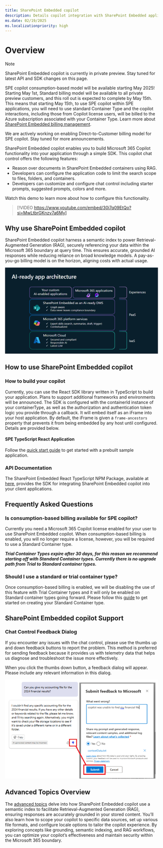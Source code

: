 ```yaml
---
title: SharePoint Embedded copilot 
description: Details copilot integration with SharePoint Embedded applications
ms.date: 02/19/2025
ms.localizationpriority: high
---
```


# Overview

> [!NOTE]
>
> SharePoint Embedded copilot is currently in private preview. Stay tuned for latest API and SDK changes on this page.
>
> SPE copilot consumption-based model will be available starting May 2025! Starting May 1st, Standard billing model will be available to all private preview customers, and this roll out is expected to complete by May 15th. This means that starting May 15th, to use SPE copilot within SPE applications, you will need to use standard Container Type and the copilot interactions, including those from Copilot license users, will be billed to the Azure subscription associated with your Container Type. Learn more about [SharePoint Embedded billing management](/sharepoint/dev/embedded/administration/billing/billingmanagement).
>
> We are actively working on enabling Direct-to-Customer billing model for SPE copilot. Stay tuned for more announcements.

SharePoint Embedded copilot enables you to build Microsoft 365 Copilot functionality into your application through a simple SDK. This copilot chat control offers the following features:

- Reason over documents in SharePoint Embedded containers using RAG.
- Developers can configure the application code to limit the search scope to files, folders, and containers.
- Developers can customize and configure chat control including starter prompts, suggested prompts, colors and more.

Watch this demo to learn more about how to configure this functionality.

> [!VIDEO https://www.youtube.com/embed/30i7q09EtQo?si=MwLtbrGKnzv7a6My]

## Why use SharePoint Embedded copilot

SharePoint Embedded copilot harness a semantic index to power Retrieval-Augmented Generation (RAG), securely referencing your data within the Microsoft 365 boundary at query time. This ensures accurate, grounded AI responses while reducing reliance on broad knowledge models. A pay-as-you-go billing model is on the horizon, aligning costs with actual usage.

![Diagram illustrating SPE copilot is AI ready](../../images/speco-apparch.png)

## How to use SharePoint Embedded copilot

### How to build your copilot

Currently, you can use the React SDK library written in TypeScript to build your application. Plans to support additional frameworks and environments will be announced. The SDK is configured with the containerId instance of your containerType, as well as the authorization and authentication token logic you provide through a callback. It will embed itself as an iFrame into your host application. By default, the iFrame is given a `frame-ancestors` property that prevents it from being embedded by any host until configured. Details are provided below.

#### SPE TypeScript React Application

Follow the [quick start guide](../tutorials/spe-da-vscode.md) to get started with a prebuilt sample application.

### API Documentation

The SharePoint Embedded React TypeScript NPM Package, available at [here](https://github.com/microsoft/SharePoint-Embedded-Samples/tree/feature/copilot-react-sdk/sharepointembedded-chatembedded-react/docs/index.md), provides the SDK for integrating SharePoint Embedded copilot into your client applications.

## Frequently Asked Questions

### Is consumption-based billing available for SPE copilot?

Currently you need a Microsoft 365 Copilot license enabled for your user to use SharePoint Embedded copilot. When consumption-based billing is enabled, you will no longer require a license, however, you will be required to use a Standard Container type.

***Trial Container Types expire after 30 days, for this reason we recommend starting off with Standard Container types. Currently there is no upgrade path from Trial to Standard container types.***

### Should I use a standard or trial container type?

Once consumption-based billing is enabled, we will be disabling the use of this feature with Trial Container types and it will only be enabled on Standard container types going forward. Please follow this [guide](../../getting-started/containertypes.md) to get started on creating your Standard Container type.

## SharePoint Embedded copilot  Support

### Chat Control Feedback Dialog

If you encounter any issues with the chat control, please use the thumbs up and down feedback buttons to report the problem. This method is preferred for sending feedback because it provides us with telemetry data that helps us diagnose and troubleshoot the issue more effectively.

When you click the thumbs down button, a feedback dialog will appear. Please include any relevant information in this dialog.

![SPE copilot Feedback Modal preview](../../images/speco-feedbackcombined.png)

## Advanced Topics Overview

The [advanced topics](spe-da-adv.md) delve into how SharePoint Embedded copilot use a semantic index to facilitate Retrieval-Augmented Generation (RAG), ensuring responses are accurately grounded in your stored content. You’ll also learn how to scope your copilot to specific data sources, set up various file formats, and configure locale options to tailor the copilot experience. By exploring concepts like grounding, semantic indexing, and RAG workflows, you can optimize your copilot’s effectiveness and maintain security within the Microsoft 365 boundary.
